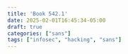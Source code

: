 ```yaml
---
title: 'Book 542.1'
date: 2025-02-01T16:45:34-05:00
draft: true
categories: ["sans"]
tags: ["infosec", "hacking", "sans"]
---
```

